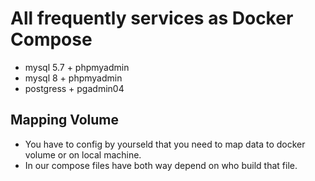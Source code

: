 # All frequently services as Docker Compose
- mysql 5.7 + phpmyadmin
- mysql 8 + phpmyadmin
- postgress + pgadmin04

## Mapping Volume
* You have to config by yourseld that you need to map data to docker volume or on local machine.
* In our compose files have both way depend on who build that file.
